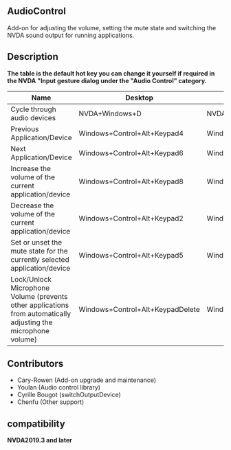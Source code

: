 ## AudioControl

Add-on for adjusting the volume, setting the mute state and switching the NVDA sound output for running applications.

## Description

**The table is the default hot key you can change it yourself if required in the NVDA "Input gesture dialog under the "Audio Control" category.**

| Name | Desktop | Laptop |
| ---- | ---- | ---- |
| Cycle through audio devices | NVDA+Windows+D | NVDA+Windows+D |
| Previous Application/Device | Windows+Control+Alt+Keypad4 | Windows+Control+Alt+Left |
| Next Application/Device | Windows+Control+Alt+Keypad6 | Windows+Control+Alt+Right |
| Increase the volume of the current application/device | Windows+Control+Alt+Keypad8 | Windows+Control+Alt+Up |
| Decrease the volume of the current application/device | Windows+Control+Alt+Keypad2 | Windows+Control+Alt+Down |
| Set or unset the mute state for the currently selected application/device | Windows+Control+Alt+Keypad5 | Windows+Control+Alt+M |
| Lock/Unlock Microphone Volume (prevents other applications from automatically adjusting the microphone volume) | Windows+Control+Alt+KeypadDelete | Windows+Control+Alt+Period |

## Contributors

- Cary-Rowen (Add-on upgrade and maintenance)
- Youlan (Audio control library)
- Cyrille Bougot (switchOutputDevice)
- Chenfu (Other support)

## compatibility
**NVDA2019.3 and later**

